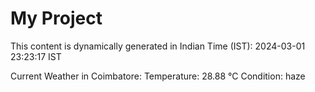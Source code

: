 # My Project

This content is dynamically generated in Indian Time (IST): 2024-03-01 23:23:17 IST


Current Weather in Coimbatore:
Temperature: 28.88 °C
Condition: haze

